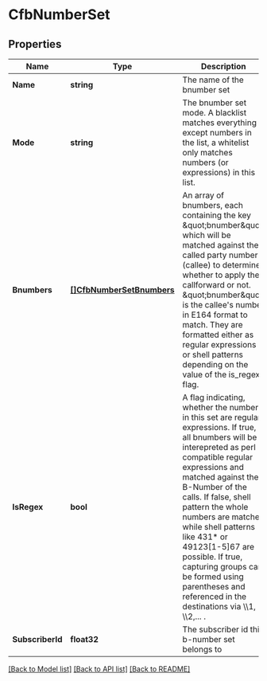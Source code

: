 # CfbNumberSet

## Properties

Name | Type | Description | Notes
------------ | ------------- | ------------- | -------------
**Name** | **string** | The name of the bnumber set | [optional] 
**Mode** | **string** | The bnumber set mode. A blacklist matches everything except numbers in the list, a whitelist only matches numbers (or expressions) in this list. | [optional] 
**Bnumbers** | [**[]CfbNumberSetBnumbers**](CFBNumberSet_bnumbers.md) | An array of bnumbers, each containing the key \&quot;bnumber\&quot; which will be matched against the called party number (callee) to determine whether to apply the callforward or not. \&quot;bnumber\&quot; is the callee&#39;s number in E164 format to match. They are formatted either as regular expressions or shell patterns depending on the value of the is_regex flag. | 
**IsRegex** | **bool** | A flag indicating, whether the numbers in this set are regular expressions. If true, all bnumbers will be interepreted as perl compatible regular expressions and matched against the B-Number of the calls. If false, shell pattern the whole numbers are matched while shell patterns like 431* or 49123[1-5]67 are possible. If true, capturing groups can be formed using parentheses and referenced in the destinations via \\\\1, \\\\2,... . | 
**SubscriberId** | **float32** | The subscriber id this b-number set belongs to | [optional] 

[[Back to Model list]](../README.md#documentation-for-models) [[Back to API list]](../README.md#documentation-for-api-endpoints) [[Back to README]](../README.md)


